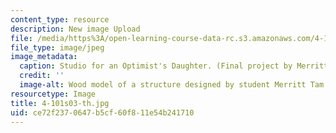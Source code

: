 ```yaml
---
content_type: resource
description: New image Upload
file: /media/https%3A/open-learning-course-data-rc.s3.amazonaws.com/4-101-experiencing-architecture-studio-spring-2003/ce72f2370647b5cf60f811e54b241710_4-101s03-th.jpg
file_type: image/jpeg
image_metadata:
  caption: Studio for an Optimist's Daughter. (Final project by Merritt Tam.)
  credit: ''
  image-alt: Wood model of a structure designed by student Merritt Tam.
resourcetype: Image
title: 4-101s03-th.jpg
uid: ce72f237-0647-b5cf-60f8-11e54b241710
---
```

